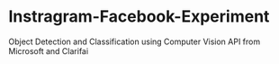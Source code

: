 # Instragram-Facebook-Experiment
Object Detection and Classification using Computer Vision API from Microsoft and Clarifai
